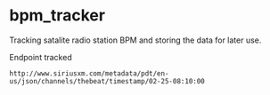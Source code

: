 # bpm_tracker
Tracking satalite radio station BPM and storing the data for later use.

Endpoint tracked  
```HTTP
http://www.siriusxm.com/metadata/pdt/en-us/json/channels/thebeat/timestamp/02-25-08:10:00
```